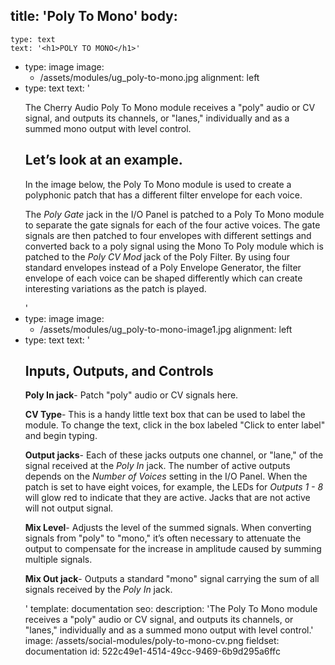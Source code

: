 title: 'Poly To Mono'
body:
  -
    type: text
    text: '<h1>POLY TO MONO</h1>'
  -
    type: image
    image:
      - /assets/modules/ug_poly-to-mono.jpg
    alignment: left
  -
    type: text
    text: '<p>The Cherry Audio Poly To Mono module receives a "poly" audio or CV signal, and outputs its channels, or "lanes," individually and as a summed mono output with level control.&nbsp;</p><h2>Let’s look at an example.</h2><p>In the image below, the Poly To Mono module is used to create a polyphonic patch that has a different filter envelope for each voice.&nbsp;</p><p>The <em>Poly Gate</em> jack in the I/O Panel is patched to a Poly To Mono module to separate the gate signals for each of the four active voices. The gate signals are then patched to four envelopes with different settings and converted back to a poly signal using the Mono To Poly module which is patched to the <em>Poly CV Mod</em> jack of the Poly Filter. By using four standard envelopes instead of a Poly Envelope Generator, the filter envelope of each voice can be shaped differently which can create interesting variations as the patch is played.</p>'
  -
    type: image
    image:
      - /assets/modules/ug_poly-to-mono-image1.jpg
    alignment: left
  -
    type: text
    text: '<h2><strong>Inputs, Outputs, and Controls</strong></h2><p><strong>Poly In jack</strong>- Patch "poly" audio or CV signals here.</p><p><strong>CV Type</strong>- This is a handy little text box that can be used to label the module. To change the text, click in the box labeled "Click to enter label" and begin typing.</p><p><strong>Output jacks</strong>- Each of these jacks outputs one channel, or "lane," of the signal received at the <em>Poly In</em> jack. The number of active outputs depends on the <em>Number of Voices</em> setting in the I/O Panel. When the patch is set to have eight voices, for example, the LEDs for<em> Outputs 1 - 8</em> will glow red to indicate that they are active. Jacks that are not active will not output signal.</p><p><strong>Mix Level</strong>- Adjusts the level of the summed signals. When converting signals from "poly" to "mono," it’s often necessary to attenuate the output to compensate for the increase in amplitude caused by summing multiple signals.</p><p><strong>Mix Out jack</strong>- Outputs a standard "mono" signal carrying the sum of all signals received by the&nbsp;<em>Poly In</em>&nbsp;jack.</p>'
template: documentation
seo:
  description: 'The Poly To Mono module receives a "poly" audio or CV signal, and outputs its channels, or "lanes," individually and as a summed mono output with level control.'
  image: /assets/social-modules/poly-to-mono-cv.png
fieldset: documentation
id: 522c49e1-4514-49cc-9469-6b9d295a6ffc

